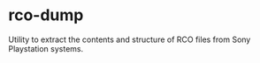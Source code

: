 # rco-dump

Utility to extract the contents and structure of RCO files from Sony Playstation systems.

